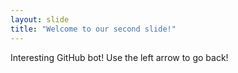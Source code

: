 ```yaml
---
layout: slide
title: "Welcome to our second slide!"
---
```

Interesting GitHub bot!
Use the left arrow to go back!
